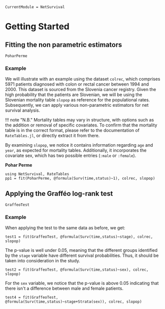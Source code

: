 ```@meta
CurrentModule = NetSurvival
```

# Getting Started

## Fitting the non parametric estimators

```@docs
PoharPerme
```

### Example

We will illustrate with an example using the dataset `colrec`, which comprises $5971$ patients diagnosed with colon or rectal cancer  between 1994 and 2000. This dataset is sourced from the Slovenia cancer registry. Given the high probability that the patients are Slovenian, we will be using the Slovenian mortality table `slopop` as reference for the populational rates. Subsequently, we can apply various non-parametric estimators for net survival analysis.

!!! note "N.B." 
    Mortality tables may vary in structure, with options such as the addition or removal of specific covariates. To confirm that the mortality table is in the correct format, please refer to the documentation of `RateTables.jl`, or directly extract it from there.

By examining `slopop`, we notice it contains information regarding `age` and `year`, as expected for mortality tables. Additionally, it incorporates the covariate sex, which has two possible entries (`:male` or `:female`).

**Pohar Perme**
```@example 1
using NetSurvival, RateTables
pp1 = fit(PoharPerme, @formula(Surv(time,status)~1), colrec, slopop)
```

## Applying the Grafféo log-rank test

```@docs
GraffeoTest
```

### Example

When applying the test to the same data as before, we get:

```@example 1
test1 = fit(GraffeoTest, @formula(Surv(time,status)~stage), colrec, slopop)
```

The p-value is well under $0.05$, meaning that the different groups identified by the `stage` variable have different survival probabilities. Thus, it should be taken into consideration in the study.

```@example 1
test2 = fit(GraffeoTest, @formula(Surv(time,status)~sex), colrec, slopop)
```

For the `sex` variable, we notice that the p-value is above $0.05$ indicating that there isn't a difference between male and female patients.

```@example 1
test4 = fit(GraffeoTest, @formula(Surv(time,status)~stage+Strata(sex)), colrec, slopop)
```